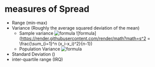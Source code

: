 # measures of Spread
- Range (min-max)
- Variance (Roughly the average squared deviation of the mean)
  - Sample variance ![formula](https://render.githubusercontent.com/render/math?math=s^2)
    ![formula](https://render.githubusercontent.com/render/math?math=s^2 = \frac{\sum_{i=1}^n (x_i-x_i)^2}{n-1})
  - Population Variance ![formula](https://render.githubusercontent.com/render/math?math=\sigma^2)
- Standard Deviation ()
- inter-quartile range (IRQ)

